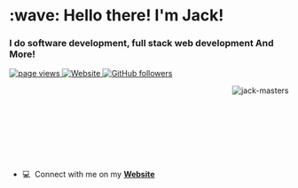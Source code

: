 <h1 align="left" id="macropower-title">:wave: Hello there! I'm Jack!</h1>
<h3 align="left">I do software development, full stack web development And More!</h3>

<p align="left">
  <a href="https://github.com/jack-masters/jack-masters">
    <img src="https://komarev.com/ghpvc/?username=jack-masters" alt="page views"  />
  </a>
  <a href="https://jack-masters.co.uk">
    <img alt="Website" src="https://img.shields.io/website?url=https%3A%2F%2Fjack-masters.co.uk">
  </a>
  <a href="https://github.com/jack-masters?tab=followers">
    <img alt="GitHub followers" src="https://img.shields.io/github/followers/jack-masters?style=flat&logo=github">
  </a>
</p>

<a href="#jack-masters-title">
  <img src="https://github-readme-stats.vercel.app/api?username=jack-masters&amp;hide_title=false&amp;hide_rank=false&amp;show_icons=true&amp;include_all_commits=true&amp;count_private=true&amp;disable_animations=false&amp;theme=dracula&amp;locale=en&amp;hide_border=false&amp;order=1" alt="jack-masters" align="right" />
</a>
<br>
<br>
<br>
<br>
<br>
<br>
<br>
<br>

- :computer: &nbsp;Connect with me on my **[Website]**

[Website]: https://jack-masters.co.uk/ "My Website"
